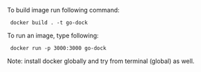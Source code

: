 To build image run following command:

     docker build . -t go-dock


To run an image, type following:

     docker run -p 3000:3000 go-dock




Note: install docker globally and try from terminal (global) as well.